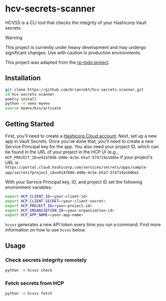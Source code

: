 # hcv-secrets-scanner

HCVSS is a CLI tool that checks the integrity of your Hashicorp Vault secrets.

> [!WARNING]
> This project is currently under heavy development and may undergo significant changes. Use with caution in production environments.

This project was adapted from the [rp-todo
project](https://github.com/realpython/materials/tree/master/typer-cli-python/source_code_step_7).

## Installation

```bash
git clone https://github.com/brianrobt/hcv-secrets-scanner.git
cd hcv-secrets-scanner
poetry install
python -m venv myenv
source myenv/bin/activate
```

## Getting Started

First, you'll need to create a [Hashicorp Cloud
account](https://portal.cloud.hashicorp.com/sign-up?product_intent=vault). Next, set up a new app
in Vault Secrets. Once you've done that, you'll need to create a new Service Principal key for the
app. You also need your project ID, which can be found in the URL of your project in the HCP UI
(e.g., `HCP_PROJECT_ID=e9147846-dd0e-4c5e-b5a7-574719a160be` if your project's URL is `https://portal.cloud.hashicorp.com/services/secrets/apps/sample-app/secrets?project_id=e9147846-dd0e-4c5e-b5a7-574719a160be`).

With your Service Principal key, ID, and project ID set the following environment variables:

```bash
export HCP_CLIENT_ID=<your-client-id>
export HCP_CLIENT_SECRET=<your-client-secret>
export HCP_PROJECT_ID=<your-project-id>
export HCP_ORGANIZATION_ID=<your-organization-id>
export HCP_APP_NAME=<your-app-name>
```

`hcvss` generates a new API token every time you run a command. Find more information on how to
use `hcvss` below.

## Usage

### Check secrets integrity remotely

```bash
python -m hcvss check
```

### Fetch secrets from HCP

```bash
python -m hcvss fetch
```
